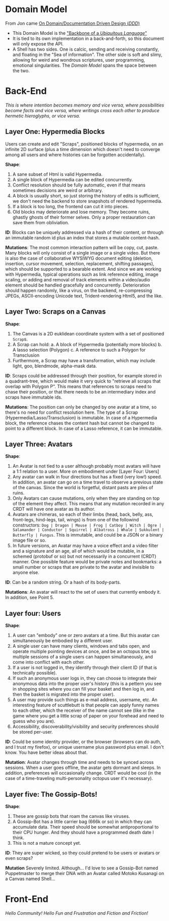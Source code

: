 # Domain Model

From Jon came [On Domain/Documentation Driven Design (_DDD_)](http://ddd.fed.wiki.org/view/welcome-visitors/view/domain-driven-design)

- This Domain Model is the ["Backbone of a _Ubiquitous Language_"](http://ddd.fed.wiki.org/view/welcome-visitors/view/domain-driven-design/view/ubiquitous-language)
- It is tied to its own implementation in a back-and-forth, so this document will only expose the API.
- A Shell has two sides. One is calcic, sending and receiving constantly, and floating in the "Sea of information". The other side is soft and slimy, allowing for weird and wondrous scriptures, user programming, emotional singularities. The _Domain Model_ spans the space between the two.

# Back-End

_This is where intention becomes memory and vice versa, where possibilities become facts and vice versa, where writings cross each other to produce hermetic hieroglyphs, or vice versa._

## Layer One: Hypermedia Blocks

Users can create and edit "Scraps", positioned blocks of hypermedia, on an infinite 2D surface (plus a time dimension which doesn't need to converge among all users and where histories can be forgotten accidentally).

**Shape**: 

1. A sane subset of Html is valid Hypermedia.
2. A single block of Hypermedia can be edited concurrently.
3. Conflict resolution should be fully automatic, even if that means sometimes decisions are weird or arbitrary.
4. A block is usually short, so just storing the history of edits is sufficient, we don't need the backend to store snapshots of rendered hypermedia.
5. If a block is too long, the frontend can cut it into pieces.
6. Old blocks may deteriorate and lose memory. They become ruins, ghastly ghosts of their former selves. Only a proper restauration can save them from obliviation.

**ID**: Blocks can be uniquely addressed via a hash of their content, or through an immutable random id plus an index that stores a mutable content-hash.

**Mutations**: The most common interaction pattern will be copy, cut, paste. Many blocks will only consist of a single image or a single video. But there is also the case of collaborative WYSIWYG document editing (deletion, insertion, cursor movement, selection, replacement, shifting passages), which should be supported to a bearable extent. And since we are working with Hypermedia, typical operations such as link reference editing, image scaling, or adding and removal of track elements within a video/audio element should be handled gracefully and concurrently. Deterioration should happen randomly, like a virus, on the backend, re-compressing JPEGs, ASCII-encoding Unicode text, Trident-rendering Html5, and the like.


## Layer Two: Scraps on a Canvas

**Shape**: 

1. The Canvas is a 2D euklidean coordinate system with a set of positioned `Scrap`s.
2. A Scrap can hold:
    a. A block of Hypermedia (potentially more blocks)
    b. A lasso selection (Polygon)
    c. A reference to such a Polygon for Transclusion
3. Furthermore, a Scrap may have a transformation,
   which may include light, goo, blendmode, alpha-mask data.

**ID**: Scraps could be addressed through their position, for example stored in a quadrant-tree, which would make it very quick to "retrieve all scraps that overlap with Polygon P". This means that references to scraps need to chase their position, or that there needs to be an intermediary index and scraps have immutable ids.

**Mutations**: The position can only be changed by one avatar at a time, so there's no need for conflict resolution here. The type of a Scrap (Hypermedia/Lasso/Transclusion) is immutable. In case of a Hypermedia block, the reference chases the content hash but cannot be changed to point to a different block. In case of a Lasso reference, it can be immutable.

## Layer Three: Avatars

**Shape**: 

1. An Avatar is not tied to a user although probably most avatars will have a 1:1 relation to a user. More on embodiment under [Layer Four: Users]
2. Any avatar can walk in four directions but has a fixed (very low!) speed. In addition, an avatar can go on a time travel to observe a previous state of the canvas. Since the world is forgetful, distant pasts are piles of ruins.
3. Only Avatars can cause mutations, only when they are standing on top of the element they affect. This means that any mutation recorded in any CRDT will have one avatar as its author.
4. Avatars are chimeras, so each of their limbs (head, back, belly, ass, front-legs, hind-legs, tail, wings) is from one of the followind constructors: `Dog | Dragon | Mouse | Frog | Catboy | Witch | Ogre | Salamander | Conductor | Squirrel | Albatross | Whale | Sukkulent | Butterfly | Fungus`. This is immutable, and could be a JSON or a binary image file or so.
5. In future versions, an Avatar may have a voice effect and a video filter and a signature and an age, all of which would be mutable, in a schemed (protobuf or so) but not necessarily in a concurrent (CRDT) manner. One possible feature would be private notes and bookmarks: a small number or scraps that are private to the avatar and invisible to anyone else.

**ID**: Can be a random string. Or a hash of its body-parts.

**Mutations**: An avatar will react to the set of users that currently embody it. In addition, see Point 5.

## Layer four: Users

**Shape**: 

1. A user can "embody" one or zero avatars at a time. But this avatar can simultaneously be embodied by a different user.
2. A single user can have many clients, windows and tabs open, and operate multiple pointing devices at once, and be an octopus btw, so multiple sessions of a single users can happen simultaneously, and come into conflict with each other.
3. If a user is not logged in, they identify through their client ID (if that is technically possible).
4. If such an anonymous user logs in, they can choose to integrate their anonymous data into the proper user's history (this is a pettern you see in shopping sites where you can fill your basket and then log in, and then the basket is migrated into the proper user).
3. A user may provide such things as e-mail address, username, etc. An interesting feature of scuttlebutt is that people can apply funny names to each other, which the receiver of the name cannot see (like in the game where you get a little scrap of paper on your forehead and need to guess who you are).
4. Accessibility, discoverability/visibility and security preferences should be stored per-user.

**ID**: Could be some identity provider, or the browser (browsers can do auth, and I trust my firefox), or unique username plus password plus email. I don't know. You have better ideas about that.

**Mutation**: Avatar changes through time and needs to be synced across sessions. When a user goes offline, the avatar gets dormant and sleeps. In addition, preferences will occasionally change. CRDT would be cool (in the case of a time-traveling multi-personality octopus user it's necessary).

## Layer five: The Gossip-Bots!

**Shape**: 

1. These are gossip bots that roam the canvas like viruses.
2. A Gossip-Bot has a little carrier bag (666k or so) in which they can accumulate data. Their speed should be somewhat antiproportional to their CPU hunger. And they should have a programmed death date I think.
3. This is not a mature concept yet.

**ID**: They are super wicked, so they could pretend to be users or avatars or even scraps?

**Mutation** Severely limited. Although... I'd love to see a Gossip-Bot named Puppetmaster to merge their DNA with an Avatar called Motoko Kusanagi on a Canvas named Shell...

# Front-End

_Hello Community! Hello Fun and Frustration and Fiction and Friction!_